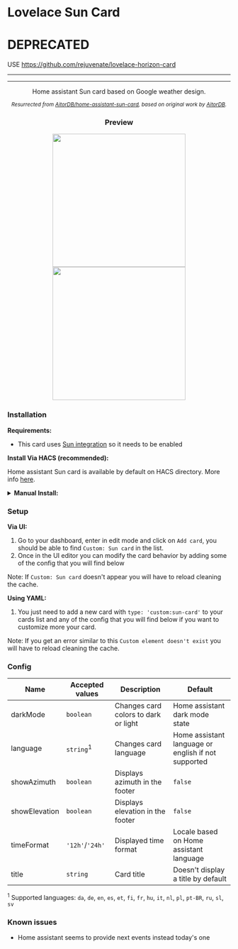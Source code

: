 # Lovelace Sun Card

# **DEPRECATED**

USE https://github.com/rejuvenate/lovelace-horizon-card

---
---

<center>
Home assistant Sun card based on Google weather design.

<sup>_Resurrected from [AitorDB/home-assistant-sun-card](https://github.com/AitorDB/home-assistant-sun-card), based on original work by [AitorDB](https://github.com/AitorDB)._</sup> 

### Preview

<img width="300" src="https://user-images.githubusercontent.com/6829526/118412152-54d93900-b690-11eb-8b2b-e87b4cbcca7f.png"/>
<img width="300" src="https://user-images.githubusercontent.com/6829526/118412162-64f11880-b690-11eb-9bd7-b8c6c7d8efd8.png"/>
</center>

### Installation

**Requirements:**
- This card uses [Sun integration](https://www.home-assistant.io/integrations/sun/) so it needs to be enabled


**Install Via HACS (recommended):**

Home assistant Sun card is available by default on HACS directory.
More info [here](https://hacs.xyz/).


<details>
<summary><b>Manual Install:</b></summary>

1. Download the `lovelace-sun-card.js` file from the [latest release available](https://github.com/selfish/lovelace-sun-card/releases) and save it in your `configuration/www` folder.
1. Go to `Configuration > Lovelace dashboard > Resources` in Home Assistant and click on `Add resource`.
   1. Add `/local/community/lovelace-sun-card.js` to the URL.
   1. Choose `Javascript Module` as Resource type.
</details>

### Setup
**Via UI:**
1. Go to your dashboard, enter in edit mode and click on `Add card`, you should be able to find `Custom: Sun card` in the list.
1. Once in the UI editor you can modify the card behavior by adding some of the config that you will find below

Note: If `Custom: Sun card` doesn't appear you will have to reload cleaning the cache.

**Using YAML:**
1. You just need to add a new card with `type: 'custom:sun-card'` to your cards list and any of the config that you will find below if you want to customize more your card.

Note: If you get an error similar to this `Custom element doesn't exist` you will have to reload cleaning the cache.

### Config
| Name          | Accepted values      | Description                          | Default                                             |
|---------------|----------------------|--------------------------------------|-----------------------------------------------------|
| darkMode      | `boolean`            | Changes card colors to dark or light | Home assistant dark mode state                      |
| language      | `string`<sup>1</sup> | Changes card language                | Home assistant language or english if not supported |
| showAzimuth   | `boolean`            | Displays azimuth in the footer       | `false`                                             |
| showElevation | `boolean`            | Displays elevation in the footer     | `false`                                             |
| timeFormat    | `'12h'`/`'24h'`      | Displayed time format                | Locale based on Home assistant language             |
| title         | `string`             | Card title                           | Doesn't display a title by default                  |         |

<sup>1</sup> Supported languages: `da`, `de`, `en`, `es`, `et`, `fi`, `fr`, `hu`, `it`, `nl`, `pl`, `pt-BR`, `ru`, `sl`, `sv`

### Known issues
- Home assistant seems to provide next events instead today's one 
